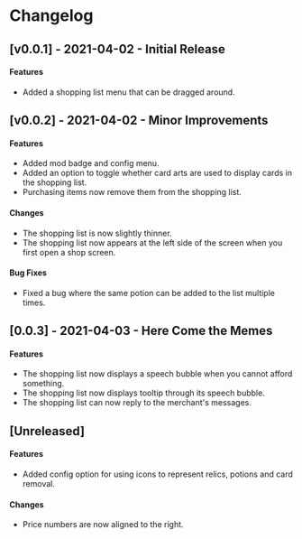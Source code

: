 # Changelog

## [v0.0.1] - 2021-04-02 - Initial Release

#### Features
* Added a shopping list menu that can be dragged around.

## [v0.0.2] - 2021-04-02 - Minor Improvements

#### Features

* Added mod badge and config menu.
* Added an option to toggle whether card arts are used to display cards in the shopping list.
* Purchasing items now remove them from the shopping list.

#### Changes

* The shopping list is now slightly thinner.
* The shopping list now appears at the left side of the screen when you first open a shop screen.

#### Bug Fixes

* Fixed a bug where the same potion can be added to the list multiple times.

## [0.0.3] - 2021-04-03 - Here Come the Memes

#### Features

* The shopping list now displays a speech bubble when you cannot afford something.
* The shopping list now displays tooltip through its speech bubble.
* The shopping list can now reply to the merchant's messages.

## [Unreleased]

#### Features

* Added config option for using icons to represent relics, potions and card removal. 

#### Changes

* Price numbers are now aligned to the right.